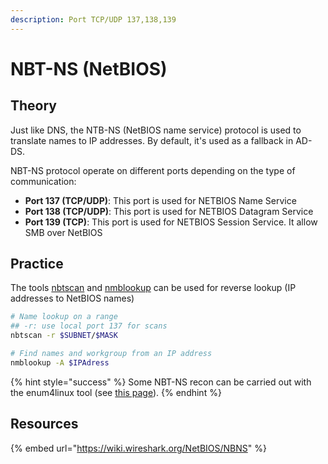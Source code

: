 ```yaml
---
description: Port TCP/UDP 137,138,139
---
```


# NBT-NS (NetBIOS)

## Theory

Just like DNS, the NTB-NS (NetBIOS name service) protocol is used to translate names to IP addresses. By default, it's used as a fallback in AD-DS.

NBT-NS protocol operate on different ports depending on the type of communication:

* **Port 137 (TCP/UDP)**: This port is used for NETBIOS Name Service
* **Port 138 (TCP/UDP)**: This port is used for NETBIOS Datagram Service
* **Port 139 (TCP)**: This port is used for NETBIOS Session Service. It allow SMB over NetBIOS

## Practice

The tools [nbtscan](http://www.unixwiz.net/tools/nbtscan.html) and [nmblookup](https://www.samba.org/samba/docs/current/man-html/nmblookup.1.html) can be used for reverse lookup (IP addresses to NetBIOS names)

```bash
# Name lookup on a range
## -r: use local port 137 for scans
nbtscan -r $SUBNET/$MASK

# Find names and workgroup from an IP address
nmblookup -A $IPAdress
```

{% hint style="success" %}
Some NBT-NS recon can be carried out with the enum4linux tool (see [this page](../../../ad/recon/tools/enum4linux.md)).
{% endhint %}

## Resources

{% embed url="https://wiki.wireshark.org/NetBIOS/NBNS" %}
